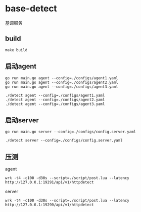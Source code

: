 # base-detect
基调服务

## build
```
make build
```

## 启动agent
```
go run main.go agent --config=./configs/agent1.yaml
go run main.go agent --config=./configs/agent2.yaml
go run main.go agent --config=./configs/agent3.yaml
```
```
./detect agent --config=./configs/agent1.yaml
./detect agent --config=./configs/agent2.yaml
./detect agent --config=./configs/agent3.yaml
```


## 启动server
```
go run main.go server --config=./configs/config.server.yaml
```
```
./detect server --config=./configs/config.server.yaml
```
## 压测
agent
```
wrk -t4 -c100 -d30s --script=./script/post.lua --latency http://127.0.0.1:19291/api/v1/httpdetect
```
server
```
wrk -t4 -c100 -d30s --script=./script/post.lua --latency http://127.0.0.1:19290/api/v1/httpdetect
```

